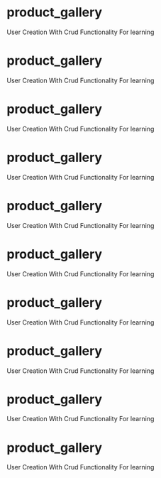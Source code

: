# product_gallery
User Creation With Crud Functionality For learning
# product_gallery
User Creation With Crud Functionality For learning
# product_gallery
User Creation With Crud Functionality For learning
# product_gallery
User Creation With Crud Functionality For learning
# product_gallery
User Creation With Crud Functionality For learning
# product_gallery
User Creation With Crud Functionality For learning
# product_gallery
User Creation With Crud Functionality For learning
# product_gallery
User Creation With Crud Functionality For learning
# product_gallery
User Creation With Crud Functionality For learning
# product_gallery
User Creation With Crud Functionality For learning

